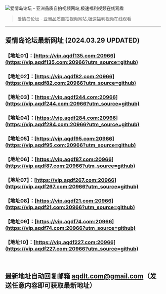 ![爱情岛论坛 - 亚洲品质自拍视频网站,极速福利视频在线观看](http://lz.sinaimg.cn/large/007drMcOgy1g5i6x3ua0xj30eg0393yo.jpg)
> 爱情岛论坛 - 亚洲品质自拍视频网站,极速福利视频在线观看

---

## 爱情岛论坛最新网址 (2024.03.29 UPDATED)
### 【地址01】：[https://vip.aqdf135.com:20966](https://vip.aqdf135.com:20966?utm_source=github)
### 【地址02】：[https://vip.aqdf82.com:20966](https://vip.aqdf82.com:20966?utm_source=github)
### 【地址03】：[https://vip.aqdf244.com:20966](https://vip.aqdf244.com:20966?utm_source=github)
### 【地址04】：[https://vip.aqdf284.com:20966](https://vip.aqdf284.com:20966?utm_source=github)
### 【地址05】：[https://vip.aqdf95.com:20966](https://vip.aqdf95.com:20966?utm_source=github)
### 【地址06】：[https://vip.aqdf87.com:20966](https://vip.aqdf87.com:20966?utm_source=github)
### 【地址07】：[https://vip.aqdf267.com:20966](https://vip.aqdf267.com:20966?utm_source=github)
### 【地址08】：[https://vip.aqdf21.com:20966](https://vip.aqdf21.com:20966?utm_source=github)
### 【地址09】：[https://vip.aqdf74.com:20966](https://vip.aqdf74.com:20966?utm_source=github)
### 【地址10】：[https://vip.aqdf227.com:20966](https://vip.aqdf227.com:20966?utm_source=github)
<br>

## 最新地址自动回复邮箱 [aqdlt.com@gmail.com](mailto:aqdlt.com@gmail.com)（发送任意内容即可获取最新地址）
